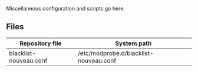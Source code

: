 Miscellaneous configuration and scripts go here.

## Files

| Repository file | System path |
| --- | --- |
| blacklist-nouveau.conf | /etc/modprobe.d/blacklist-nouveau.conf |
